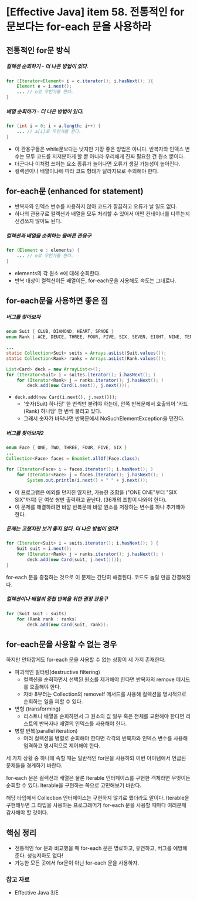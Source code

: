 # [Effective Java] item 58. 전통적인 for 문보다는 for-each 문을 사용하라

## 전통적인 for문 방식
##### 컬렉션 순회하기 - 더 나은 방법이 있다.
```java
for (Iterator<Element> i = c.iterator(); i.hasNext(); ){
    Element e = i.next();
    ... // e로 무언가를 한다.
}
```
##### 배열 순회하기 - 더 나은 방법이 있다.
```java
for (int i = 0; i < a.length; i++) {
    ... // a[i]로 무언가를 한다.
}
```

- 이 관용구들은 while문보다는 낫지만 가장 좋은 방법은 아니다. 반복자와 인덱스 변수는 모두 코드를 지저분하게 할 뿐 아니라 우리에게 진짜 필요한 건 원소 뿐이다. 
- 더군다나 이처럼 쓰이는 요소 종류가 늘어나면 오류가 생길 가능성이 높아진다.
- 컬렉션이나 배열이냐에 따라 코드 형태가 달라지므로 주의해야 한다.

## for-each문 (enhanced for statement)
- 반복자와 인덱스 변수를 사용하지 않아 코드가 깔끔하고 오류가 날 일도 없다.
- 하나의 관용구로 컬렉션과 배열을 모두 처리할 수 있어서 어떤 컨테이너를 다루는지 신경쓰지 않아도 된다.

##### 컬렉션과 배열을 순회하는 올바른 관용구
```java
for (Element e : elements) {
    ... // e로 무언가를 한다.
}
```
- elements의 각 원소 e에 대해 순회한다.
- 반복 대상이 컬렉션이든 배열이든, for-each문을 사용해도 속도는 그대로다.

## for-each문을 사용하면 좋은 점
##### 버그를 찾아보자
```java
enum Suit { CLUB, DIAMOND, HEART, SPADE }
enum Rank { ACE, DEUCE, THREE, FOUR, FIVE, SIX, SEVEN, EIGHT, NINE, TEN, JACK, QUEEN, KING}

...
static Collection<Suit> suits = Arrays.asList(Suit.values());
static Collection<Rank> ranks = Arrays.asList(Rank.values());

List<Card> deck = new ArrayList<>();
for (Iterator<Suit> i = suites.iterator(); i.hasNext(); )
    for (Iterator<Rank> j = ranks.iterator(); j.hasNext(); )
        deck.add(new Card(i.next(), j.next()));

```

- `deck.add(new Card(i.next(), j.next()));`
    - '숫자(Suit) 하나당' 한 번씩만 불려야 하는데, 안쪽 반복문에서 호출되어 '카드(Rank) 하나당' 한 번씩 불리고 있다.
    - 그래서 숫자가 바닥나면 반복문에서 NoSuchElementException을 던진다.

##### 버그를 찾아보자2
```java
enum Face { ONE, TWO, THREE, FOUR, FIVE, SIX }
...
Collection<Face> faces = EnumSet.allOf(Face.class);

for (Iterator<Face> i = faces.iterator(); i.hasNext(); )
    for (Iterator<Face> j = faces.iterator(); j.hasNext(); )
        System.out.println(i.next() + " " + j.next());
```
- 이 프로그램은 예외를 던지진 않지만, 가능한 조합을 ("ONE ONE"부터 "SIX SIX"까지) 단 여섯 쌍만 출력하고 끝난다. (36개의 조합이 나와야 한다).
- 이 문제를 해결하려면 바깥 반복문에 바깥 원소를 저장하는 변수를 하나 추가해야 한다.

##### 문제는 고쳤지만 보기 좋지 않다. 더 나은 방법이 있다!
```java
for (Iterator<Suit> i = suits.iterator(); i.hasNext(); ) {
    Suit suit = i.next();
    for (Iterator<Rank> j = ranks.iterator(); j.hasNext(); )
        deck.add(new Card(suit, j.next())));
}
```

for-each 문을 중첩하는 것으로 이 문제는 간단히 해결된다. 코드도 놀랄 만큼 간결해진다.

##### 컬렉션이나 배열의 중첩 반복을 위한 권장 관용구
```java
for (Suit suit : suits)
    for (Rank rank : ranks)
        deck.add(new Card(suit, rank));
```

## for-each문을 사용할 수 없는 경우
하지만 안타깝게도 for-each 문을 사용할 수 없는 상황이 세 가지 존재한다.

- 파괴적인 필터링(destructive filtering)
    - 컬렉션을 순회하면서 선택된 원소를 제거해야 한다면 반복자의 remove 메서드를 호출해야 한다.
    - 자바 8부터는 Collection의 removeIf 메서드를 사용해 컬렉션을 명시적으로 순회하는 일을 피할 수 있다.
- 변형 (transforming)
    - 리스트나 배열을 순회하면서 그 원소의 값 일부 혹은 전체를 교환해야 한다면 리스트의 반복자나 배열의 인덱스를 사용해야 한다.
- 병렬 반복(parallel iteration)
    - 여러 컬렉션을 병렬로 순회해야 한다면 각각의 반복자와 인덱스 변수를 사용해 엄격하고 명시적으로 제어해야 한다.


세 가지 상황 중 하나에 속할 때는 일반적인 for문을 사용하되 이번 아이템에서 언급된 문제들을 경계하기 바란다.

for-each 문은 컬렉션과 배열은 물론 Iterable 인터페이스를 구현한 객체라면 무엇이든 순회할 수 있다. Iterable을 구현하는 쪽으로 고민해보기 바란다.

해당 타입에서 Collection 인터페이스는 구현하지 않기로 했더라도 말이다. Iterable을 구현해두면 그 타입을 사용하는 프로그래머가 for-each 문을 사용할 때마다 여러분께 감사해야 할 것이다.

## 핵심 정리
- 전통적인 for 문과 비교했을 때 for-each 문은 명료하고, 유연하고, 버그를 예방해준다. 성능저하도 없다!
- 가능한 모든 곳에서 for문이 아닌 for-each 문을 사용하자.

### 참고 자료
- Effective Java 3/E